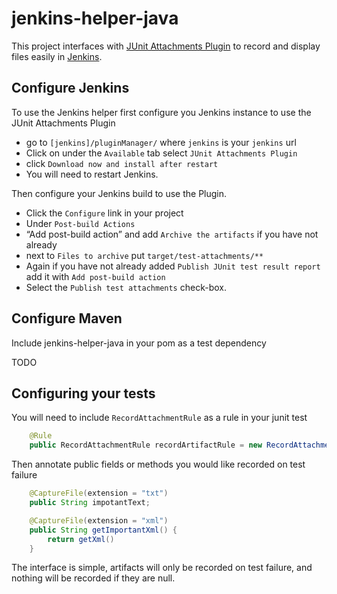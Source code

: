 jenkins-helper-java
===================

This project interfaces with [JUnit Attachments Plugin](https://wiki.jenkins-ci.org/display/JENKINS/JUnit+Attachments+Plugin) to record and display files easily in [Jenkins](jenkins-ci.org). 

Configure Jenkins
-----------------

To use the Jenkins helper first configure you Jenkins instance to use the JUnit Attachments Plugin

 * go to ```[jenkins]/pluginManager/``` where ```jenkins``` is your ```jenkins``` url
 * Click on under the ```Available``` tab select ```JUnit Attachments Plugin```
 * click ```Download now and install after restart```
 * You will need to restart Jenkins.

Then configure your Jenkins build to use the Plugin.

 * Click the ```Configure``` link in your project
 * Under ```Post-build Actions```
 * “Add post-build action” and add  ```Archive the artifacts``` if you have not already
 * next to ```Files to archive``` put ```target/test-attachments/**```
 * Again if you have not already added ```Publish JUnit test result report``` add it with ```Add post-build action```
 * Select the ```Publish test attachments``` check-box.

Configure Maven
---------------

Include jenkins-helper-java in your pom as a test dependency

TODO

Configuring your tests
----------------------

You will need to include ```RecordAttachmentRule``` as a rule in your junit test

```java
    @Rule
    public RecordAttachmentRule recordArtifactRule = new RecordAttachmentRule(this);
```

Then annotate public fields or methods you would like recorded on test failure
```java
    @CaptureFile(extension = "txt")
    public String impotantText;

    @CaptureFile(extension = "xml")
    public String getImportantXml() {
        return getXml()
    }
```

The interface is simple, artifacts will only be recorded on test failure, and nothing will be recorded if they are null.
